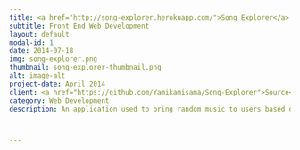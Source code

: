 ```yaml
---
title: <a href="http://song-explorer.herokuapp.com/">Song Explorer</a>
subtitle: Front End Web Development
layout: default
modal-id: 1
date: 2014-07-18
img: song-explorer.png
thumbnail: song-explorer-thumbnail.png
alt: image-alt
project-date: April 2014
client: <a href="https://github.com/Yamikamisama/Song-Explorer">Source</a>
category: Web Development
description: An application used to bring random music to users based on genres.



---
```

